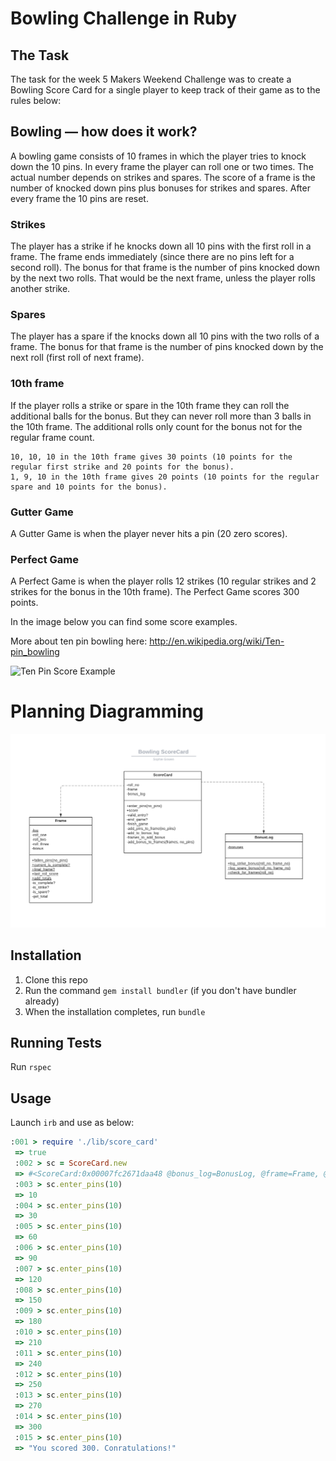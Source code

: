 Bowling Challenge in Ruby
=================

## The Task

The task for the week 5 Makers Weekend Challenge was to create a Bowling Score Card for a single player to keep track of their game as to the rules below:

## Bowling — how does it work?

A bowling game consists of 10 frames in which the player tries to knock down the 10 pins. In every frame the player can roll one or two times. The actual number depends on strikes and spares. The score of a frame is the number of knocked down pins plus bonuses for strikes and spares. After every frame the 10 pins are reset.

### Strikes

The player has a strike if he knocks down all 10 pins with the first roll in a frame. The frame ends immediately (since there are no pins left for a second roll). The bonus for that frame is the number of pins knocked down by the next two rolls. That would be the next frame, unless the player rolls another strike.

### Spares

The player has a spare if the knocks down all 10 pins with the two rolls of a frame. The bonus for that frame is the number of pins knocked down by the next roll (first roll of next frame).

### 10th frame

If the player rolls a strike or spare in the 10th frame they can roll the additional balls for the bonus. But they can never roll more than 3 balls in the 10th frame. The additional rolls only count for the bonus not for the regular frame count.

    10, 10, 10 in the 10th frame gives 30 points (10 points for the regular first strike and 20 points for the bonus).
    1, 9, 10 in the 10th frame gives 20 points (10 points for the regular spare and 10 points for the bonus).

### Gutter Game

A Gutter Game is when the player never hits a pin (20 zero scores).

### Perfect Game

A Perfect Game is when the player rolls 12 strikes (10 regular strikes and 2 strikes for the bonus in the 10th frame). The Perfect Game scores 300 points.

In the image below you can find some score examples.

More about ten pin bowling here: http://en.wikipedia.org/wiki/Ten-pin_bowling

![Ten Pin Score Example](images/example_ten_pin_scoring.png)

Planning Diagramming
===
![Planning UML Diagram](images/bowling_score_card.png)

## Installation

1. Clone this repo
2. Run the command ```gem install bundler``` (if you don't have bundler already)
3. When the installation completes, run ```bundle```


## Running Tests

Run ```rspec```


## Usage
Launch ```irb``` and use as below:
```ruby
:001 > require './lib/score_card'
 => true 
 :002 > sc = ScoreCard.new
 => #<ScoreCard:0x00007fc2671daa48 @bonus_log=BonusLog, @frame=Frame, @roll_no=0> 
 :003 > sc.enter_pins(10)
 => 10 
 :004 > sc.enter_pins(10)
 => 30 
 :005 > sc.enter_pins(10)
 => 60 
 :006 > sc.enter_pins(10)
 => 90 
 :007 > sc.enter_pins(10)
 => 120 
 :008 > sc.enter_pins(10)
 => 150 
 :009 > sc.enter_pins(10)
 => 180 
 :010 > sc.enter_pins(10)
 => 210 
 :011 > sc.enter_pins(10)
 => 240 
 :012 > sc.enter_pins(10)
 => 250 
 :013 > sc.enter_pins(10)
 => 270 
 :014 > sc.enter_pins(10)
 => 300 
 :015 > sc.enter_pins(10)
 => "You scored 300. Conratulations!" 
 ```